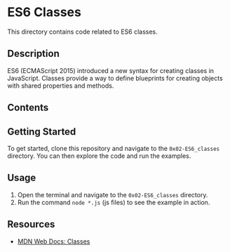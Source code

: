 # ES6 Classes

This directory contains code related to ES6 classes. 

## Description

ES6 (ECMAScript 2015) introduced a new syntax for creating classes in JavaScript. Classes provide a way to define blueprints for creating objects with shared properties and methods.

## Contents

<!-- - `example.js`: An example file showcasing the usage of ES6 classes. -->
<!-- - `utils.js`: Utility functions related to ES6 classes. -->

## Getting Started

To get started, clone this repository and navigate to the `0x02-ES6_classes` directory. You can then explore the code and run the examples.

## Usage

1. Open the terminal and navigate to the `0x02-ES6_classes` directory.
2. Run the command `node *.js` (js files) to see the example in action.

## Resources

- [MDN Web Docs: Classes](https://developer.mozilla.org/en-US/docs/Web/JavaScript/Reference/Classes)
